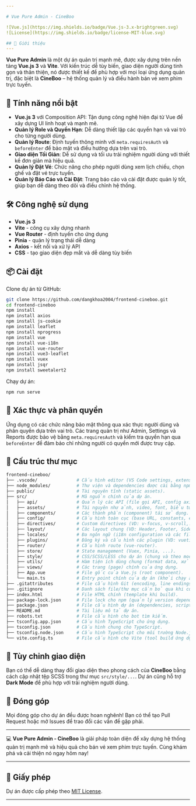 ```yaml
---

# Vue Pure Admin - CineBoo

![Vue.js](https://img.shields.io/badge/Vue.js-3.x-brightgreen.svg)
![License](https://img.shields.io/badge/license-MIT-blue.svg)

## 🌟 Giới thiệu
---
```

**Vue Pure Admin** là một dự án quản trị mạnh mẽ, được xây dựng trên nền tảng **Vue.js 3** và **Vite**. Với kiến trúc dễ tùy biến, giao diện người dùng tinh gọn và thân thiện, nó được thiết kế để phù hợp với mọi loại ứng dụng quản trị, đặc biệt là **CineBoo** – hệ thống quản lý và điều hành bán vé xem phim trực tuyến.

## 🎯 Tính năng nổi bật

- **Vue.js 3** với Composition API: Tận dụng công nghệ hiện đại từ Vue để xây dựng UI linh hoạt và mạnh mẽ.
- **Quản lý Role và Quyền Hạn**: Dễ dàng thiết lập các quyền hạn và vai trò cho từng người dùng.
- **Quản lý Route**: Định tuyến thông minh với `meta.requiresAuth` và `beforeEnter` để bảo mật và điều hướng dựa trên vai trò.
- **Giao diện Tối Giản**: Dễ sử dụng và tối ưu trải nghiệm người dùng với thiết kế đơn giản mà hiệu quả.
- **Quản lý Đặt Vé**: Chức năng cho phép người dùng xem lịch chiếu, chọn ghế và đặt vé trực tuyến.
- **Quản lý Báo Cáo và Cài Đặt**: Trang báo cáo và cài đặt được quản lý tốt, giúp bạn dễ dàng theo dõi và điều chỉnh hệ thống.
  
## 🛠️ Công nghệ sử dụng

- **Vue.js 3**
- **Vite** - công cụ xây dựng nhanh
- **Vue Router** - định tuyến cho ứng dụng
- **Pinia** - quản lý trạng thái dễ dàng
- **Axios** - kết nối và xử lý API
- **CSS** - tạo giao diện đẹp mắt và dễ dàng tùy biến

## 📦 Cài đặt

Clone dự án từ GitHub:

```bash
git clone https://github.com/dangkhoa2004/frontend-cineboo.git
cd frontend-cineboo
npm install
npm install axios
npm install js-cookie
npm install leaflet
npm install nprogress
npm install vue
npm install vue-i18n
npm install vue-router
npm install vue3-leaflet
npm install vuex
npm install jsqr
npm install sweetalert2
```

Chạy dự án:

```bash
npm run serve
```

## 🔐 Xác thực và phân quyền

Ứng dụng có các chức năng bảo mật thông qua xác thực người dùng và phân quyền dựa trên vai trò. Các trang quản trị như Admin, Settings và Reports được bảo vệ bằng `meta.requiresAuth` và kiểm tra quyền hạn qua `beforeEnter` để đảm bảo chỉ những người có quyền mới được truy cập.

## 📁 Cấu trúc thư mục
```bash
frontend-cineboo/
├── .vscode/               # Cấu hình editor (VS Code settings, extensions, ...).
├── node_modules/          # Thư viện và dependencies được cài bằng npm/yarn.
├── public/                # Tài nguyên tĩnh (static assets).
├── src/                   # Mã nguồn chính của dự án.
│   ├── api/               # Quản lý các API (file gọi API, config axios,...).
│   ├── assets/            # Tài nguyên như ảnh, video, font, biểu tượng,...
│   ├── components/        # Các thành phần (component) tái sử dụng.
│   ├── config/            # Cấu hình toàn cục (base URL, constants, env, ...).
│   ├── directives/        # Custom directives (VD: v-focus, v-scroll,...).
│   ├── layout/            # Các layout chung (VD: Header, Footer, Sidebar).
│   ├── locales/           # Đa ngôn ngữ (i18n configuration và các file JSON).
│   ├── plugins/           # Đăng ký và cấu hình các plugin (VD: vuetify, vue-toast, ...).
│   ├── router/            # Cấu hình route (vue-router).
│   ├── store/             # State management (Vuex, Pinia, ...).
│   ├── style/             # CSS/SCSS/LESS cho dự án (chung và theo module).
│   ├── utils/             # Hàm tiện ích dùng chung (format data, xử lý ngày giờ,...).
│   ├── views/             # Các trang (page) chính của ứng dụng.
│   ├── App.vue            # File gốc của Vue.js (root component).
│   └── main.ts            # Entry point chính của dự án (khởi chạy app).
├── .gitattributes         # File cấu hình Git (encoding, line endings,...).
├── .gitignore             # Danh sách file/thư mục cần bỏ qua khi commit.
├── index.html             # File HTML chính (template khi build).
├── package-lock.json      # File lock cho npm (quản lý version dependencies).
├── package.json           # File cấu hình dự án (dependencies, scripts,...).
├── README.md              # Tài liệu mô tả dự án.
├── robots.txt             # File cấu hình cho bot tìm kiếm.
├── tsconfig.app.json      # Cấu hình TypeScript cho ứng dụng.
├── tsconfig.json          # Cấu hình chung cho TypeScript.
├── tsconfig.node.json     # Cấu hình TypeScript cho môi trường Node.js.
└── vite.config.ts         # File cấu hình cho Vite (tool build ứng dụng).
```

## 🎨 Tùy chỉnh giao diện

Bạn có thể dễ dàng thay đổi giao diện theo phong cách của **CineBoo** bằng cách cập nhật tệp SCSS trong thư mục `src/style/...`. Dự án cũng hỗ trợ **Dark Mode** để phù hợp với trải nghiệm người dùng.

## 📝 Đóng góp

Mọi đóng góp cho dự án đều được hoan nghênh! Bạn có thể tạo Pull Request hoặc mở Issues để trao đổi các vấn đề gặp phải.

---

💻 **Vue Pure Admin - CineBoo** là giải pháp toàn diện để xây dựng hệ thống quản trị mạnh mẽ và hiệu quả cho bán vé xem phim trực tuyến. Cùng khám phá và cải thiện nó ngay hôm nay!

---

## 📄 Giấy phép

Dự án được cấp phép theo [MIT License](LICENSE).

---
